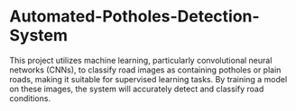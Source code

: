 # Automated-Potholes-Detection-System
This project utilizes machine learning, particularly convolutional neural networks  (CNNs), to classify road images as containing potholes or plain roads, making it suitable for supervised learning tasks. By training a model on these images, the system will accurately detect and classify road conditions.
